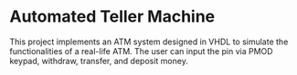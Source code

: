 # Automated Teller Machine
This project implements an ATM system designed in VHDL to simulate the functionalities of a real-life ATM.
The user can input the pin via PMOD keypad, withdraw, transfer, and deposit money.
